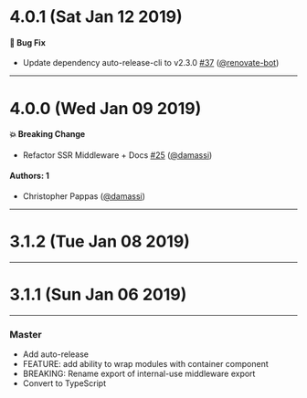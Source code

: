 # 4.0.1 (Sat Jan 12 2019)

#### 🐛  Bug Fix

- Update dependency auto-release-cli to v2.3.0 [#37](https://github.com/artsy/stitch/pull/37) ([@renovate-bot](https://github.com/renovate-bot))

---

# 4.0.0 (Wed Jan 09 2019)

#### 💥  Breaking Change

- Refactor SSR Middleware + Docs [#25](https://github.com/artsy/stitch/pull/25) ([@damassi](https://github.com/damassi))

#### Authors: 1

- Christopher Pappas ([@damassi](https://github.com/damassi))

---

# 3.1.2 (Tue Jan 08 2019)



---

# 3.1.1 (Sun Jan 06 2019)



---

### Master

- Add auto-release
- FEATURE: add ability to wrap modules with container component
- BREAKING: Rename export of internal-use middleware export
- Convert to TypeScript
